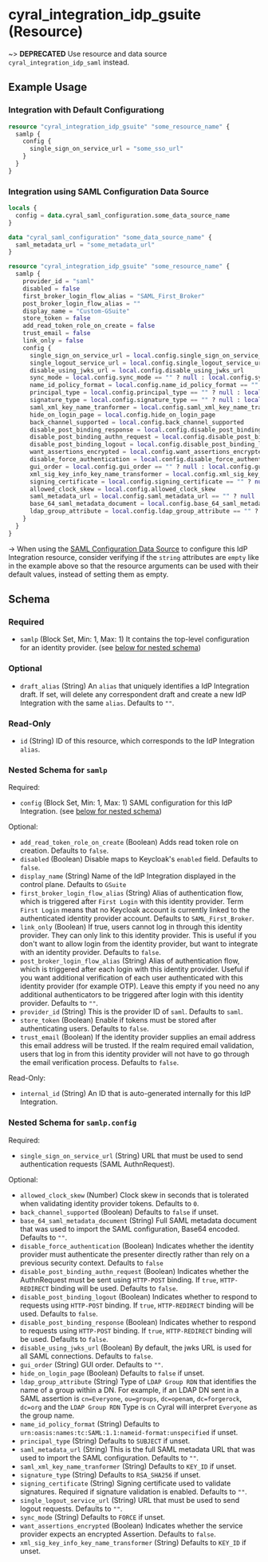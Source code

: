 # cyral_integration_idp_gsuite (Resource)

~> **DEPRECATED** Use resource and data source `cyral_integration_idp_saml` instead.

## Example Usage

### Integration with Default Configurationg

```terraform
resource "cyral_integration_idp_gsuite" "some_resource_name" {
  samlp {
    config {
      single_sign_on_service_url = "some_sso_url"
    }
  }
}
```

### Integration using SAML Configuration Data Source

```terraform
locals {
  config = data.cyral_saml_configuration.some_data_source_name
}

data "cyral_saml_configuration" "some_data_source_name" {
  saml_metadata_url = "some_metadata_url"
}

resource "cyral_integration_idp_gsuite" "some_resource_name" {
  samlp {
    provider_id = "saml"
    disabled = false
    first_broker_login_flow_alias = "SAML_First_Broker"
    post_broker_login_flow_alias = ""
    display_name = "Custom-GSuite"
    store_token = false
    add_read_token_role_on_create = false
    trust_email = false
    link_only = false
    config {
      single_sign_on_service_url = local.config.single_sign_on_service_url
      single_logout_service_url = local.config.single_logout_service_url == "" ? null : local.config.single_logout_service_url
      disable_using_jwks_url = local.config.disable_using_jwks_url
      sync_mode = local.config.sync_mode == "" ? null : local.config.sync_mode
      name_id_policy_format = local.config.name_id_policy_format == "" ? null : local.config.name_id_policy_format
      principal_type = local.config.principal_type == "" ? null : local.config.principal_type
      signature_type = local.config.signature_type == "" ? null : local.config.signature_type
      saml_xml_key_name_tranformer = local.config.saml_xml_key_name_tranformer == "" ? null : local.config.saml_xml_key_name_tranformer
      hide_on_login_page = local.config.hide_on_login_page
      back_channel_supported = local.config.back_channel_supported
      disable_post_binding_response = local.config.disable_post_binding_response
      disable_post_binding_authn_request = local.config.disable_post_binding_authn_request
      disable_post_binding_logout = local.config.disable_post_binding_logout
      want_assertions_encrypted = local.config.want_assertions_encrypted
      disable_force_authentication = local.config.disable_force_authentication
      gui_order = local.config.gui_order == "" ? null : local.config.gui_order
      xml_sig_key_info_key_name_transformer = local.config.xml_sig_key_info_key_name_transformer == "" ? null : local.config.xml_sig_key_info_key_name_transformer
      signing_certificate = local.config.signing_certificate == "" ? null : local.config.signing_certificate
      allowed_clock_skew = local.config.allowed_clock_skew
      saml_metadata_url = local.config.saml_metadata_url == "" ? null : local.config.saml_metadata_url
      base_64_saml_metadata_document = local.config.base_64_saml_metadata_document == "" ? null : local.config.base_64_saml_metadata_document
      ldap_group_attribute = local.config.ldap_group_attribute == "" ? null : local.config.ldap_group_attribute
    }
  }
}
```

-> When using the [SAML Configuration Data Source](../data-sources/saml_configuration.md) to configure this IdP Integration resource, consider verifying if the `string` attributes are `empty` like in the example above so that the resource arguments can be used with their default values, instead of setting them as empty.

<!-- schema generated by tfplugindocs -->

## Schema

### Required

-   `samlp` (Block Set, Min: 1, Max: 1) It contains the top-level configuration for an identity provider. (see [below for nested schema](#nestedblock--samlp))

### Optional

-   `draft_alias` (String) An `alias` that uniquely identifies a IdP Integration draft. If set, will delete any correspondent draft and create a new IdP Integration with the same `alias`. Defaults to `""`.

### Read-Only

-   `id` (String) ID of this resource, which corresponds to the IdP Integration `alias`.

<a id="nestedblock--samlp"></a>

### Nested Schema for `samlp`

Required:

-   `config` (Block Set, Min: 1, Max: 1) SAML configuration for this IdP Integration. (see [below for nested schema](#nestedblock--samlp--config))

Optional:

-   `add_read_token_role_on_create` (Boolean) Adds read token role on creation. Defaults to `false`.
-   `disabled` (Boolean) Disable maps to Keycloak's `enabled` field. Defaults to `false`.
-   `display_name` (String) Name of the IdP Integration displayed in the control plane. Defaults to `GSuite`
-   `first_broker_login_flow_alias` (String) Alias of authentication flow, which is triggered after `First Login` with this identity provider. Term `First Login` means that no Keycloak account is currently linked to the authenticated identity provider account. Defaults to `SAML_First_Broker`.
-   `link_only` (Boolean) If true, users cannot log in through this identity provider. They can only link to this identity provider. This is useful if you don't want to allow login from the identity provider, but want to integrate with an identity provider. Defaults to `false`.
-   `post_broker_login_flow_alias` (String) Alias of authentication flow, which is triggered after each login with this identity provider. Useful if you want additional verification of each user authenticated with this identity provider (for example OTP). Leave this empty if you need no any additional authenticators to be triggered after login with this identity provider. Defaults to `""`.
-   `provider_id` (String) This is the provider ID of `saml`. Defaults to `saml`.
-   `store_token` (Boolean) Enable if tokens must be stored after authenticating users. Defaults to `false`.
-   `trust_email` (Boolean) If the identity provider supplies an email address this email address will be trusted. If the realm required email validation, users that log in from this identity provider will not have to go through the email verification process. Defaults to `false`.

Read-Only:

-   `internal_id` (String) An ID that is auto-generated internally for this IdP Integration.

<a id="nestedblock--samlp--config"></a>

### Nested Schema for `samlp.config`

Required:

-   `single_sign_on_service_url` (String) URL that must be used to send authentication requests (SAML AuthnRequest).

Optional:

-   `allowed_clock_skew` (Number) Clock skew in seconds that is tolerated when validating identity provider tokens. Defaults to `0`.
-   `back_channel_supported` (Boolean) Defaults to `false` if unset.
-   `base_64_saml_metadata_document` (String) Full SAML metadata document that was used to import the SAML configuration, Base64 encoded. Defaults to `""`.
-   `disable_force_authentication` (Boolean) Indicates whether the identity provider must authenticate the presenter directly rather than rely on a previous security context. Defaults to `false`
-   `disable_post_binding_authn_request` (Boolean) Indicates whether the AuthnRequest must be sent using `HTTP-POST` binding. If `true`, `HTTP-REDIRECT` binding will be used. Defaults to `false`.
-   `disable_post_binding_logout` (Boolean) Indicates whether to respond to requests using `HTTP-POST` binding. If `true`, `HTTP-REDIRECT` binding will be used. Defaults to `false`.
-   `disable_post_binding_response` (Boolean) Indicates whether to respond to requests using `HTTP-POST` binding. If `true`, `HTTP-REDIRECT` binding will be used. Defaults to `false`.
-   `disable_using_jwks_url` (Boolean) By default, the jwks URL is used for all SAML connections. Defaults to `false`.
-   `gui_order` (String) GUI order. Defaults to `""`.
-   `hide_on_login_page` (Boolean) Defaults to `false` if unset.
-   `ldap_group_attribute` (String) Type of `LDAP Group RDN` that identifies the name of a group within a DN. For example, if an LDAP DN sent in a SAML assertion is `cn=Everyone`, `ou=groups`, `dc=openam`, `dc=forgerock`, `dc=org` and the `LDAP Group RDN` Type is `cn` Cyral will interpret `Everyone` as the group name.
-   `name_id_policy_format` (String) Defaults to `urn:oasis:names:tc:SAML:1.1:nameid-format:unspecified` if unset.
-   `principal_type` (String) Defaults to `SUBJECT` if unset.
-   `saml_metadata_url` (String) This is the full SAML metadata URL that was used to import the SAML configuration. Defaults to `""`.
-   `saml_xml_key_name_tranformer` (String) Defaults to `KEY_ID` if unset.
-   `signature_type` (String) Defaults to `RSA_SHA256` if unset.
-   `signing_certificate` (String) Signing certificate used to validate signatures. Required if signature validation is enabled. Defaults to `""`.
-   `single_logout_service_url` (String) URL that must be used to send logout requests. Defaults to `""`.
-   `sync_mode` (String) Defaults to `FORCE` if unset.
-   `want_assertions_encrypted` (Boolean) Indicates whether the service provider expects an encrypted Assertion. Defaults to `false`.
-   `xml_sig_key_info_key_name_transformer` (String) Defaults to `KEY_ID` if unset.
